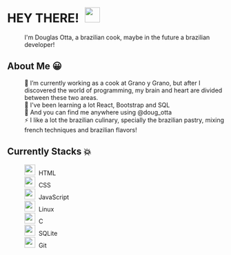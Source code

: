 <dl>
    <dt><h1>HEY THERE!&nbsp&nbsp<img width="35px" src="https://raw.githubusercontent.com/iampavangandhi/iampavangandhi/master/gifs/Hi.gif"></h1></dt>
    <dd>I'm Douglas Otta, a brazilian cook, maybe in the future a brazilian developer!</dd>
</dl>

<dl>
      <dt><h2>About Me 😀 </h2></dt>
      <dd>👯 I’m currently working as a cook at Grano y Grano, but after I discovered the world of programming, my brain and heart are divided between these two areas.</dd>
      <dd>🌱 I've been learning a lot React, Bootstrap and SQL</dd>
      <dd>💬 And you can find me anywhere using @doug_otta </dd>
      <dd>⚡ I like a lot the brazilian culinary, specially the brazilian pastry, mixing french techniques and brazilian flavors!</dd>
</dl>

<dl>
  <dt><h2>Currently Stacks 💥</h2></dt>
        <dd><img height="25px" width="25px" src="https://cdn.jsdelivr.net/gh/devicons/devicon/icons/html5/html5-original.svg"/>&nbsp&nbspHTML</dd>
        <dd><img height="25px" width="25px" src="https://cdn.jsdelivr.net/gh/devicons/devicon/icons/css3/css3-original.svg" />&nbsp&nbspCSS</dd>
        <dd><img height="25px" width="25px" src="https://cdn.jsdelivr.net/gh/devicons/devicon/icons/javascript/javascript-original.svg"/>&nbsp&nbspJavaScript</dd>
        <dd><img height="25px" width="25px" src="https://cdn.jsdelivr.net/gh/devicons/devicon/icons/linux/linux-original.svg" />&nbsp&nbspLinux</dd>
        <dd><img height="25px" width="25px" src="https://cdn.jsdelivr.net/gh/devicons/devicon/icons/c/c-original.svg" />&nbsp&nbspC</dd>
        <dd><img height="25px" width="25px" src="https://cdn.jsdelivr.net/gh/devicons/devicon/icons/sqlite/sqlite-original.svg" />&nbsp&nbspSQLite</dd>
        <dd><img height="25px" width="25px" src="https://cdn.jsdelivr.net/gh/devicons/devicon/icons/git/git-original.svg" />&nbsp&nbspGit</dd>
 </dl>
